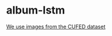 # album-lstm

[We use images from the CUFED dataset](CUFED_mini/images/0_7138083@N04/5271641595.jpg)

